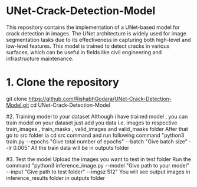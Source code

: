 # UNet-Crack-Detection-Model
This repository contains the implementation of a UNet-based model for crack detection in images. The UNet architecture is widely used for image segmentation tasks due to its effectiveness in capturing both high-level and low-level features. This model is trained to detect cracks in various surfaces, which can be useful in fields like civil engineering and infrastructure maintenance.
# 1. Clone the repository
git clone https://github.com/RishabhGodara/UNet-Crack-Detection-Model.git
cd UNet-Crack-Detection-Model

#2. Training model to your dataset
Although i have trained model , you can train model on your dataset just add you data i.e. images to respective train_images , train_masks , valid_images and valid_masks folder
After that go to src folder ia cd src command and run following command "python3 train.py --epochs "Give total number of epochs" --batch "Give batch size" --lr 0.005"
All the train data will be in outputs folder

#3. Test the model
Upload the images you want to test in test folder
Run the command "python3 inference_image.py --model "Give path to your model" --input "Give path to test folder" --imgsz 512"
You will see output images in inference_results folder in outputs folder
